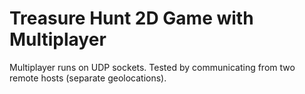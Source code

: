 # Treasure Hunt 2D Game with Multiplayer 

Multiplayer runs on UDP sockets. 
Tested by communicating from two remote hosts (separate geolocations).
